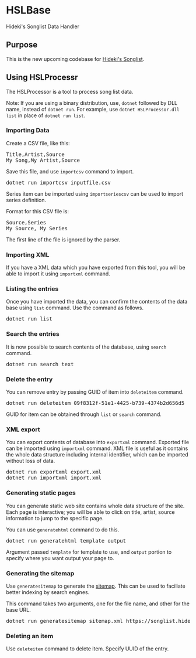 # HSLBase

Hideki's Songlist Data Handler

## Purpose

This is the new upcoming codebase for [Hideki's Songlist](http://songlist.hidekisaito.com/). 

## Using HSLProcessr

The HSLProcessor is a tool to process song list data.

Note: If you are using a binary distribution, use, `dotnet` followed by DLL name, instead of `dotnet run`. For example, use `dotnet HSLProcessor.dll list` in place of `dotnet run list`.

### Importing Data
Create a CSV file, like this:

<pre>
Title,Artist,Source
My Song,My Artist,Source
</pre>

Save this file, and use `importcsv` command to import.

<pre>
dotnet run importcsv inputfile.csv
</pre>

Series item can be imported using `importseriescsv` can be used to import series definition.

Format for this CSV file is:

<pre>
Source,Series
My Source, My Series
</pre>

The first line of the file is ignored by the parser.

### Importing XML
If you have a XML data which you have exported from this tool, you will be able to import it using `importxml` command. 

### Listing the entries
Once you have imported the data, you can confirm the contents of the data base using `list` command. Use the command as follows.

<pre>
dotnet run list
</pre>

### Search the entries
It is now possible to search contents of the database, using `search` command.

<pre>
dotnet run search text
</pre>

### Delete the entry
You can remove entry by passing GUID of item into `deleteitem` command.

<pre>
dotnet run deleteitem 09f8312f-51e1-4425-b739-4374b2d656d5
</pre>

GUID for item can be obtained through `list` or `search` command.

### XML export
You can export contents of database into `exportxml` command. Exported file can be imported using `importxml` command. XML file is useful as it contains the whole data structure including internal identifier, which can be imported without loss of data.

<pre>
dotnet run exportxml export.xml
dotnet run importxml import.xml
</pre>

### Generating static pages
You can generate static web site contains whole data structure of the site. Each page is interactive; you will be able to click on title, artist, source information to jump to the specific page.

You can use `generatehtml` command to do this.

<pre>
dotnet run generatehtml template output
</pre>

Argument passed `template` for template to use, and `output` portion to specify where you want output your page to.

### Generating the sitemap
Use `generatesitemap` to generate the [sitemap](https://www.sitemaps.org/protocol.html). This can be used to faciliate better indexing by search engines.

This command takes two arguments, one for the file name, and other for the base URL.

<pre>
dotnet run generatesitemap sitemap.xml https://songlist.hidekisaito.com
</pre>

### Deleting an item
Use `deleteitem` command to delete item. Specify UUID of the entry.
